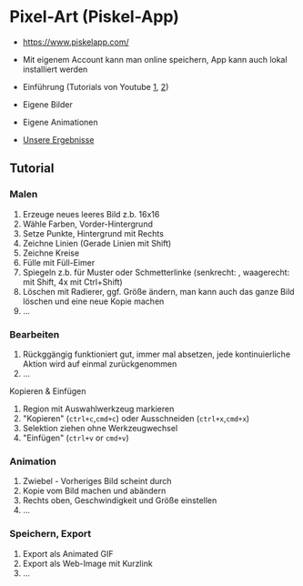 # Pixel-Art (Piskel-App)

* https://www.piskelapp.com/
* Mit eigenem Account kann man online speichern, App kann auch lokal installiert werden

* Einführung (Tutorials von Youtube [1](https://www.youtube.com/watch?v=lJN2C7-dyxE), [2](https://youtu.be/YClG-LR0f_U?t=33s))

* Eigene Bilder
* Eigene Animationen
* [Unsere Ergebnisse](bilder)

## Tutorial

###  Malen

1. Erzeuge neues leeres Bild z.b. 16x16
2. Wähle Farben, Vorder-Hintergrund
3. Setze Punkte, Hintergrund mit Rechts
4. Zeichne Linien (Gerade Linien mit Shift)
5. Zeichne Kreise
6. Fülle mit Füll-Eimer
7. Spiegeln z.b. für Muster oder Schmetterlinke (senkrecht: , waagerecht: mit Shift, 4x mit Ctrl+Shift)
8. Löschen mit Radierer, ggf. Größe ändern, man kann auch das ganze Bild löschen und eine neue Kopie machen
9. ...

### Bearbeiten

1. Rückggängig funktioniert gut, immer mal absetzen, jede kontinuierliche Aktion wird auf einmal zurückgenommen
2. ...

Kopieren & Einfügen

1. Region mit Auswahlwerkzeug markieren
2. "Kopieren" (`ctrl+c`,`cmd+c`) oder Ausschneiden (`ctrl+x`,`cmd+x`)
3. Selektion ziehen ohne Werkzeugwechsel
4. "Einfügen" (`ctrl+v` or `cmd+v`)


### Animation 

1. Zwiebel - Vorheriges Bild scheint durch
2. Kopie vom Bild machen und abändern
3. Rechts oben, Geschwindigkeit und Größe einstellen
4. ...

### Speichern, Export

1. Export als Animated GIF
2. Export als Web-Image mit Kurzlink
3. ...
